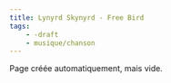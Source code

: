 ```yaml
---
title: Lynyrd Skynyrd - Free Bird
tags:
    - -draft
    - musique/chanson
---
```


Page créée automatiquement, mais vide.

